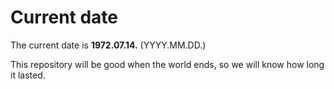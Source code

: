 # Current date

The current date is **1972.07.14.** (YYYY.MM.DD.)

This repository will be good when the world ends, so we will know how long it lasted.